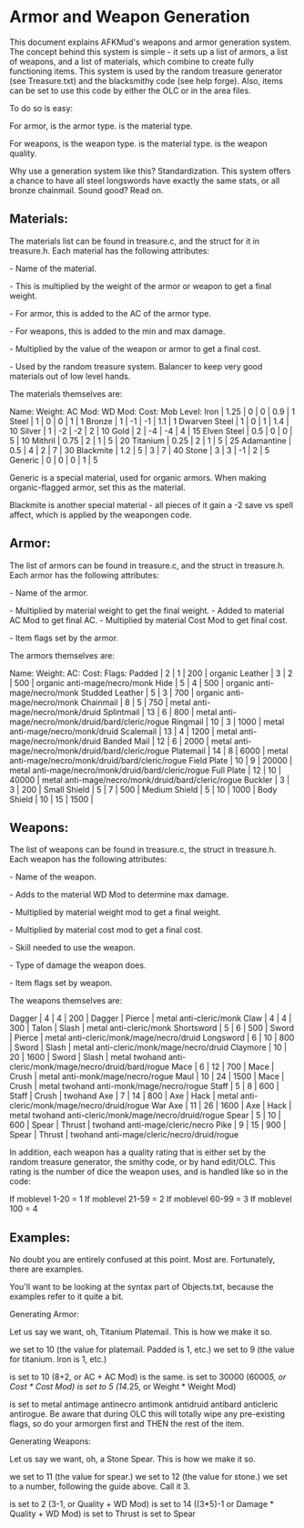 Armor and Weapon Generation
===========================

This document explains AFKMud's weapons and armor generation system. The
concept behind this system is simple - it sets up a list of armors, a list
of weapons, and a list of materials, which combine to create fully functioning
items. This system is used by the random treasure generator (see Treasure.txt)
and the blacksmithy code (see help forge). Also, items can be set to use this
code by either the OLC or in the area files.

To do so is easy:

For armor, <value3> is the armor type. <value4> is the material type.

For weapons, <value8> is the weapon type. <value9> is the material type.
<value10> is the weapon quality.

Why use a generation system like this? Standardization. This system offers a
chance to have all steel longswords have exactly the same stats, or all
bronze chainmail. Sound good? Read on.

Materials:
----------

The materials list can be found in treasure.c, and the struct for it in
treasure.h. Each material has the following attributes:

<Name> - Name of the material.  

<Weight Mod> - This is multiplied by the weight of the armor or weapon to
get a final weight.

<AC Mod> - For armor, this is added to the AC of the armor type.

<WD Mod> - For weapons, this is added to the min and max damage.

<Cost Mod> - Multiplied by the value of the weapon or armor to get a final cost.

<Mob Level> - Used by the random treasure system. Balancer to keep very good
materials out of low level hands.

The materials themselves are:

Name:          Weight: AC Mod: WD Mod: Cost: Mob Level:
Iron          | 1.25  | 0     | 0     | 0.9 | 1
Steel         | 1     | 0     | 0     | 1   | 1
Bronze        | 1     | -1    | -1    | 1.1 | 1
Dwarven Steel | 1     | 0     | 1     | 1.4 | 10
Silver        | 1     | -2    | -2    | 2   | 10
Gold          | 2     | -4    | -4    | 4   | 15
Elven Steel   | 0.5   | 0     | 0     | 5   | 10
Mithril       | 0.75  | 2     | 1     | 5   | 20
Titanium      | 0.25  | 2     | 1     | 5   | 25
Adamantine    | 0.5   | 4     | 2     | 7   | 30
Blackmite     | 1.2   | 5     | 3     | 7   | 40
Stone         | 3     | 3     | -1    | 2   | 5
Generic       | 0     | 0     | 0     | 1   | 5

Generic is a special material, used for organic armors. When making 
organic-flagged armor, set this as the material.

Blackmite is another special material - all pieces of it gain a -2 save vs
spell affect, which is applied by the weapongen code.

Armor:
------

The list of armors can be found in treasure.c, and the struct in treasure.h.
Each armor has the following attributes:

<Name> - Name of the armor.

<Base Weight> - Multiplied by material weight to get the final weight.

<Base AC> - Added to material AC Mod to get final AC.

<Base Cost> - Multiplied by material Cost Mod to get final cost.

<Flags> - Item flags set by the armor.

The armors themselves are:

Name:           Weight: AC: Cost:  Flags:
Padded          | 2    | 1  | 200   | organic
Leather         | 3    | 2  | 500   | organic anti-mage/necro/monk
Hide            | 5    | 4  | 500   | organic anti-mage/necro/monk
Studded Leather | 5    | 3  | 700   | organic anti-mage/necro/monk
Chainmail       | 8    | 5  | 750   | metal anti-mage/necro/monk/druid
Splintmail      | 13   | 6  | 800   | metal anti-mage/necro/monk/druid/bard/cleric/rogue
Ringmail        | 10   | 3  | 1000  | metal anti-mage/necro/monk/druid
Scalemail       | 13   | 4  | 1200  | metal anti-mage/necro/monk/druid
Banded Mail     | 12   | 6  | 2000  | metal anti-mage/necro/monk/druid/bard/cleric/rogue
Platemail       | 14   | 8  | 6000  | metal anti-mage/necro/monk/druid/bard/cleric/rogue
Field Plate     | 10   | 9  | 20000 | metal anti-mage/necro/monk/druid/bard/cleric/rogue
Full Plate      | 12   | 10 | 40000 | metal anti-mage/necro/monk/druid/bard/cleric/rogue
Buckler         | 3    | 3  | 200   |
Small Shield    | 5    | 7  | 500   |
Medium Shield   | 5    | 10 | 1000  |
Body Shield     | 10   | 15 | 1500  |

Weapons:
--------

The list of weapons can be found in treasure.c, the struct in treasure.h.
Each weapon has the following attributes:

<Name> - Name of the weapon.

<Base Damage> - Adds to the material WD Mod to determine max damage.

<Weight> - Multiplied by material weight mod to get a final weight.

<Cost> - Multiplied by material cost mod to get a final cost.

<Skill> - Skill needed to use the weapon.

<Damtype> - Type of damage the weapon does.

<Flags> - Item flags set by weapon.

The weapons themselves are:

Dagger     | 4 | 4   | 200  | Dagger | Pierce | metal anti-cleric/monk
Claw       | 4 | 4   | 300  | Talon  | Slash  | metal anti-cleric/monk 
Shortsword | 5 | 6   | 500  | Sword  | Pierce | metal anti-cleric/monk/mage/necro/druid
Longsword  | 6 | 10  | 800  | Sword  | Slash  | metal anti-cleric/monk/mage/necro/druid
Claymore   | 10 | 20 | 1600 | Sword  | Slash  | metal twohand anti-cleric/monk/mage/necro/druid/bard/rogue
Mace       | 6  | 12 | 700  | Mace   | Crush  | metal anti-monk/mage/necro/rogue
Maul       | 10 | 24 | 1500 | Mace   | Crush  | metal twohand anti-monk/mage/necro/rogue
Staff      | 5  | 8  | 600  | Staff  | Crush  | twohand
Axe        | 7  | 14 | 800  | Axe    | Hack   | metal anti-cleric/monk/mage/necro/druid/rogue
War Axe    | 11 | 26 | 1600 | Axe    | Hack   | metal twohand anti-cleric/monk/mage/necro/druid/rogue
Spear      | 5  | 10 | 600  | Spear  | Thrust | twohand anti-mage/cleric/necro
Pike       | 9  | 15 | 900  | Spear  | Thrust | twohand anti-mage/cleric/necro/druid/rogue

In addition, each weapon has a quality rating that is either set by the
random treasure generator, the smithy code, or by hand edit/OLC. This rating
is the number of dice the weapon uses, and is handled like so in the code:

If moblevel 1-20 = 1
If moblevel 21-59 = 2
If moblevel 60-99 = 3
If moblevel 100 = 4

Examples:
---------

No doubt you are entirely confused at this point. Most are.
Fortunately, there are examples.

You'll want to be looking at the syntax part of Objects.txt, because the
examples refer to it quite a bit.

Generating Armor:

Let us say we want, oh, Titanium Platemail. This is how we make it so.

<value3> we set to 10 (the value for platemail. Padded is 1, etc.) 
<value4> we set to 9 (the value for titanium. Iron is 1, etc.)

<value0> is set to 10 (8+2, or AC + AC Mod)
<value1> is the same.
<cost> is set to 30000 (6000*5, or Cost * Cost Mod)
<weight> is set to 5 (14*.25, or Weight * Weight Mod)

<extra-flags> is set to metal antimage antinecro antimonk antidruid antibard
anticleric antirogue. Be aware that during OLC this will totally wipe any
pre-existing flags, so do your armorgen first and THEN the rest of the item.

Generating Weapons:

Let us say we want, oh, a Stone Spear. This is how we make it so.

<value8> we set to 11 (the value for spear.)
<value9> we set to 12 (the value for stone.)
<value10> we set to a number, following the guide above. Call it 3.

<value1> is set to 2 (3-1, or Quality + WD Mod)
<value2> is set to 14 ((3*5)-1 or Damage * Quality + WD Mod)
<value3> is set to Thrust
<value4> is set to Spear
